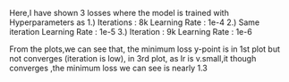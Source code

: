 Here,I have shown 3 losses where the model is trained with Hyperparameters as
  1.) Iterations : 8k
      Learning Rate : 1e-4
  2.) Same iteration
      Learning Rate : 1e-5
  3.) Iteration : 9k
      Learning Rate : 1e-6

From the plots,we can see that, the minimum loss y-point is in 1st plot but not converges (iteration is low), in 3rd plot, as lr is v.small,it though converges ,the minimum loss we can see is nearly 1.3
